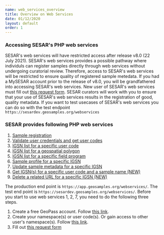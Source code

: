 ```yaml
---
name: web_services_overview
title: Overview on Web Services
date: 01/12/2020
layout: default
order: 1
---
```


<!---
<style>
.alert{
    background: #ddab5f;
    color: #fff;
    box-shadow: 0 2px 4px -2px rgb(0 0 0 / 50%);
    padding: 10px;
    margin: 20px auto;
}
</style>

<div class="alert">
    <h2> Attention: </h2>
    <p>SESAR will be undergoing a server maintenance on Thursday August 26th 2021 from 10:00am ET to 1:00pm ET. This will cause interruptions in our web services. Please refrain from uploading new samples or conducting updates using web services during this time. We apologize for any inconvenience this may cause. Thanks, SESAR Team.</p>
</div>
-->


### Accessing SESAR's PHP web services
SESAR's web services will have restricted access after release v8.0 (22 July 2021). SESAR's web services provides a possible pathway where individuls can register samples directly through web services without undergoing curatorial review. Therefore, access to SESAR's web services will be restricted to ensure quality of registered sample metedata. If you had a MySESAR account prior to the release of v8.0, you will be grandfathered into accessing SESAR's web services. New user of SESAR's web services must fill out [this request form](https://app.geosamples.org/views/webservice_request.php). SESAR curators will work with you to ensure that your use of SESAR's web services results in the registration of good, quality metadata. If you want to test usecases of SESAR's web services you can do so with the test endpoint ``` https://sesardev.geosamples.org/webservices ```

### SESAR provides following PHP web services
1. [Sample registration](https://geosamples.github.io/sesar-doc/web_services/sample_registration.html)
2. [Validate user credentials and get user codes](https://geosamples.github.io/sesar-doc/web_services/validate_user_credentials_and_get_user_code.html)
3. [IGSN list for a specific user code](https://geosamples.github.io/sesar-doc/web_services/igsn_list_for_specific_user_code.html)
4. [IGSN list for a geospatial polygon](https://geosamples.github.io/sesar-doc/web_services/igsn_list_for_geospatial_polygon.html)
5. [IGSN list for a specific field program](https://geosamples.github.io/sesar-doc/web_services/igsn_for_specific_field_program.html)
6. [Sample profile for a specific IGSN](https://geosamples.github.io/sesar-doc/web_services/sample_profile_for_specific_IGSN.html)
7. [Update sample metadata for a specific IGSN](https://geosamples.github.io/sesar-doc/web_services/update_sample_metadata.html)
8. [Get IGSN(s) for a specific user code and a sample name (NEW)](https://geosamples.github.io/sesar-doc/web_services/get_igsns_for_a_specific_user_code_and_a_sample_name.html)
9. [Delete a related URL for a specific IGSN (NEW)](https://geosamples.github.io/sesar-doc/web_services/delete_a_related_url_for_a_specific_igsn.html)  

The production end point is ```https://app.geosamples.org/webservices/```. The test end point is ```https://sesardev.geosamples.org/webservices/```. Before you start to use web services 1, 2, 7, you need to do the following three steps.
  
1. Create a free GeoPass account. Follow [this link](https://geopass.iedadata.org/josso/).
2. Create your namespace(s) or user code(s). Or gain access to other user's namespace(s). Follow [this link](https://app.geosamples.org/index.php).
3. Fill out [this request form](https://app.geosamples.org/views/webservice_request.php)
